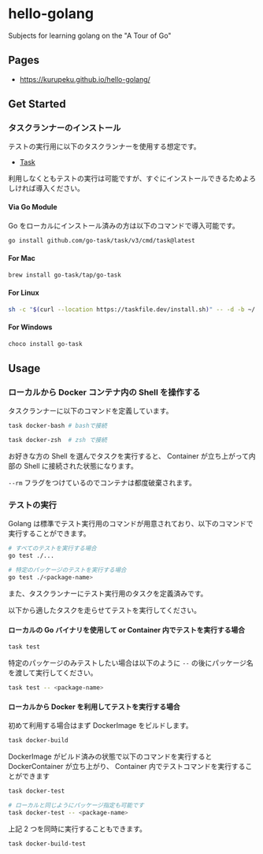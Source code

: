 # hello-golang

Subjects for learning golang on the "A Tour of Go"

## Pages

- https://kurupeku.github.io/hello-golang/

## Get Started

### タスクランナーのインストール

テストの実行用に以下のタスクランナーを使用する想定です。

- [Task](https://taskfile.dev/)

利用しなくともテストの実行は可能ですが、すぐにインストールできるためよろしければ導入ください。

#### Via Go Module

Go をローカルにインストール済みの方は以下のコマンドで導入可能です。

```bash
go install github.com/go-task/task/v3/cmd/task@latest
```

#### For Mac

```bash
brew install go-task/tap/go-task
```

#### For Linux

```bash
sh -c "$(curl --location https://taskfile.dev/install.sh)" -- -d -b ~/.local/bin
```

#### For Windows

```bash
choco install go-task
```

## Usage

### ローカルから Docker コンテナ内の Shell を操作する

タスクランナーに以下のコマンドを定義しています。

```bash
task docker-bash # bashで接続

task docker-zsh  # zsh で接続
```

お好きな方の Shell を選んでタスクを実行すると、 Container が立ち上がって内部の Shell に接続された状態になります。

`--rm` フラグをつけているのでコンテナは都度破棄されます。

### テストの実行

Golang は標準でテスト実行用のコマンドが用意されており、以下のコマンドで実行することができます。

```bash
# すべてのテストを実行する場合
go test ./...

# 特定のパッケージのテストを実行する場合
go test ./<package-name>
```

また、タスクランナーにテスト実行用のタスクを定義済みです。

以下から適したタスクを走らせてテストを実行してください。

#### ローカルの Go バイナリを使用して or Container 内でテストを実行する場合

```bash
task test
```

特定のパッケージのみテストしたい場合は以下のように `--` の後にパッケージ名を渡して実行してください。

```bash
task test -- <package-name>
```

#### ローカルから Docker を利用してテストを実行する場合

初めて利用する場合はまず DockerImage をビルドします。

```bash
task docker-build
```

DockerImage がビルド済みの状態で以下のコマンドを実行すると DockerContainer が立ち上がり、 Container 内でテストコマンドを実行することができます

```bash
task docker-test

# ローカルと同じようにパッケージ指定も可能です
task docker-test -- <package-name>
```

上記 2 つを同時に実行することもできます。

```bash
task docker-build-test
```
